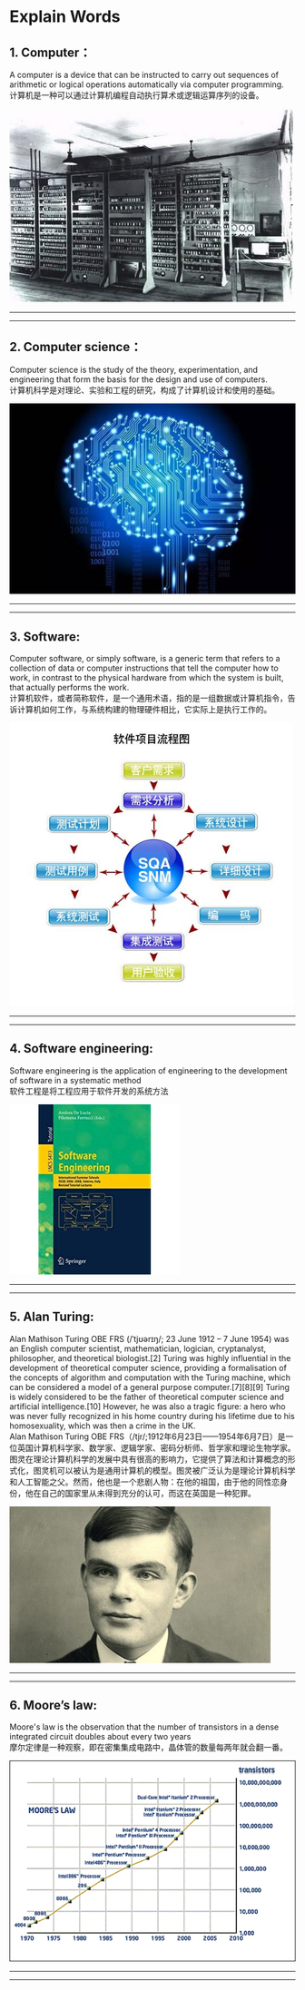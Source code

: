 # Explain Words  


## 1. Computer：  

   A computer is a device that can be instructed to carry out sequences of arithmetic or logical operations automatically via computer programming.  
   计算机是一种可以通过计算机编程自动执行算术或逻辑运算序列的设备。



![first computer](images/11361953_994386.jpg)  
   
***
***

## 2.	Computer science：  

Computer science is the study of the theory, experimentation, and engineering that form the basis for the design and use of computers.   
计算机科学是对理论、实验和工程的研究，构成了计算机设计和使用的基础。

![conputer science](images/a642iy61120905371596.jpg)   

***
***

## 3.	Software:  

 Computer software, or simply software, is a generic term that refers to a collection of data or computer instructions that tell the computer how to work, in contrast to the physical hardware from which the system is built, that actually performs the work.   
 计算机软件，或者简称软件，是一个通用术语，指的是一组数据或计算机指令，告诉计算机如何工作，与系统构建的物理硬件相比，它实际上是执行工作的。  

![Software](images/20130811182809-1775858692.jpg)

***
***  

## 4.	Software engineering:   

 Software engineering is the application of engineering to the development of software in a systematic method  
 软件工程是将工程应用于软件开发的系统方法  

![Software](images/41wgnFMZFLL._SL500_AA300_.jpg)

***
***  

## 5.	Alan Turing:  

Alan Mathison Turing OBE FRS (/ˈtjʊərɪŋ/; 23 June 1912 – 7 June 1954) was an English computer scientist, mathematician, logician, cryptanalyst, philosopher, and theoretical biologist.[2] Turing was highly influential in the development of theoretical computer science, providing a formalisation of the concepts of algorithm and computation with the Turing machine, which can be considered a model of a general purpose computer.[7][8][9] Turing is widely considered to be the father of theoretical computer science and artificial intelligence.[10] However, he was also a tragic figure: a hero who was never fully recognized in his home country during his lifetime due to his homosexuality, which was then a crime in the UK.   
Alan Mathison Turing OBE FRS（/tjr/;1912年6月23日——1954年6月7日）是一位英国计算机科学家、数学家、逻辑学家、密码分析师、哲学家和理论生物学家。图灵在理论计算机科学的发展中具有很高的影响力，它提供了算法和计算概念的形式化，图灵机可以被认为是通用计算机的模型。图灵被广泛认为是理论计算机科学和人工智能之父。然而，他也是一个悲剧人物：在他的祖国，由于他的同性恋身份，他在自己的国家里从未得到充分的认可，而这在英国是一种犯罪。  

![Software](images/wKiom1cfGPnAKMfVAABX8uDsefQ592.jpg)

***
***  

## 6.	Moore’s law:  

 Moore's law is the observation that the number of transistors in a dense integrated circuit doubles about every two years  
 摩尔定律是一种观察，即在密集集成电路中，晶体管的数量每两年就会翻一番。  

![Software](images/1756303370.jpg)  


***
***
